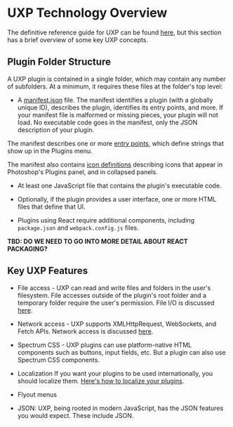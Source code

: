 # UXP Technology Overview

The definitive reference guide for UXP can be found [here](../../api/uxp-reference/index.md), but this section has a brief overview of some key UXP concepts.

## Plugin Folder Structure

A UXP plugin is contained in a single folder, which may contain any number of subfolders. At a minimum, it requires these files at the folder's top level:

* A [manifest.json](./uxp-manifest.md) file. The manifest  identifies a plugin (with a globally unique ID), describes the plugin, identifies its entry points, and more. If your manifest file is malformed or missing pieces, your plugin will not load. No executable code goes in the manifest, only the JSON description of your plugin.

The manifest describes one or more [entry points](./entry-points.md), which define strings that show up in the Plugins menu.

The manifest also contains [icon definitions](plugin-icons.md) describing icons that appear in Photoshop's Plugins panel, and in collapsed panels.

* At least one JavaScript file that contains the plugin's executable code.

* Optionally, if the plugin provides a user interface, one or more HTML files that define that UI.

* Plugins using React require additional components, including `package.json` and `webpack.config.js` files.

__TBD: DO WE NEED TO GO INTO MORE DETAIL ABOUT REACT PACKAGING?__

## Key UXP Features

* File access - UXP can read and write files and folders in the user's filesystem. File accesses outside of the plugin's root folder and a temporary folder require the user's permission. File I/O is discussed [here](./file-access.md). 

* Network access - UXP supports XMLHttpRequest, WebSockets, and Fetch APIs. Network access is discussed [here](./network-io.md).

* Spectrum CSS - UXP plugins can use platform-native HTML components such as buttons, input fields, etc. But a plugin can also use Spectrum CSS components.

* Localization
If you want your plugins to be used internationally, you should localize them. [Here's how to localize your plugins](./localization-and-platforms.md).

* Flyout menus

* JSON: UXP, being rooted in modern JavaScript, has the JSON features you would expect. These include JSON.
